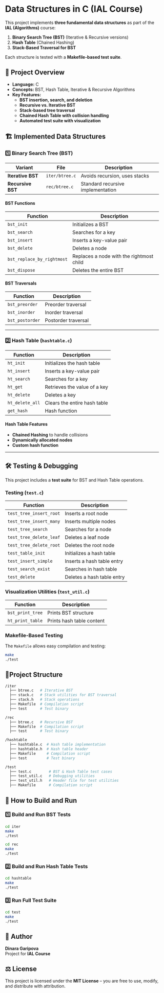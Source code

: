 # Data Structures in C (IAL Course)

This project implements **three fundamental data structures** as part of the **IAL (Algorithms)** course:
1. **Binary Search Tree (BST)** (Iterative & Recursive versions)
2. **Hash Table** (Chained Hashing)
3. **Stack-Based Traversal for BST**

Each structure is tested with a **Makefile-based test suite**.

## 📌 Project Overview
- **Language:** C
- **Concepts:** BST, Hash Table, Iterative & Recursive Algorithms
- **Key Features:**
  - **BST insertion, search, and deletion**
  - **Recursive vs. Iterative BST**
  - **Stack-based tree traversal**
  - **Chained Hash Table with collision handling**
  - **Automated test suite with visualization**

## 🏗️ Implemented Data Structures

### **1️⃣ Binary Search Tree (BST)**
| Variant | File | Description |
|---------|------|------------|
| **Iterative BST** | `iter/btree.c` | Avoids recursion, uses stacks |
| **Recursive BST** | `rec/btree.c` | Standard recursive implementation |

#### **BST Functions**
| Function | Description |
|----------|------------|
| `bst_init` | Initializes a BST |
| `bst_search` | Searches for a key |
| `bst_insert` | Inserts a key-value pair |
| `bst_delete` | Deletes a node |
| `bst_replace_by_rightmost` | Replaces a node with the rightmost child |
| `bst_dispose` | Deletes the entire BST |

#### **BST Traversals**
| Function | Description |
|----------|------------|
| `bst_preorder` | Preorder traversal |
| `bst_inorder` | Inorder traversal |
| `bst_postorder` | Postorder traversal |

---

### **2️⃣ Hash Table (`hashtable.c`)**
| Function | Description |
|----------|------------|
| `ht_init` | Initializes the hash table |
| `ht_insert` | Inserts a key-value pair |
| `ht_search` | Searches for a key |
| `ht_get` | Retrieves the value of a key |
| `ht_delete` | Deletes a key |
| `ht_delete_all` | Clears the entire hash table |
| `get_hash` | Hash function |

#### **Hash Table Features**
- **Chained Hashing** to handle collisions
- **Dynamically allocated nodes**
- **Custom hash function**

---

## 🛠 **Testing & Debugging**
This project includes a **test suite** for BST and Hash Table operations.

### **Testing (`test.c`)**
| Function | Description |
|----------|------------|
| `test_tree_insert_root` | Inserts a root node |
| `test_tree_insert_many` | Inserts multiple nodes |
| `test_tree_search` | Searches for a node |
| `test_tree_delete_leaf` | Deletes a leaf node |
| `test_tree_delete_root` | Deletes the root node |
| `test_table_init` | Initializes a hash table |
| `test_insert_simple` | Inserts a hash table entry |
| `test_search_exist` | Searches in hash table |
| `test_delete` | Deletes a hash table entry |

### **Visualization Utilities (`test_util.c`)**
| Function | Description |
|----------|------------|
| `bst_print_tree` | Prints BST structure |
| `ht_print_table` | Prints hash table content |

### **Makefile-Based Testing**
The `Makefile` allows easy compilation and testing:
  ```bash
  make
  ./test
```
## 📁**Project Structure**
```bash
/iter
  ├── btree.c   # Iterative BST
  ├── stack.c   # Stack utilities for BST traversal
  ├── stack.h   # Stack operations
  ├── Makefile  # Compilation script
  ├── test      # Test binary

/rec
  ├── btree.c   # Recursive BST
  ├── Makefile  # Compilation script
  ├── test      # Test binary

/hashtable
  ├── hashtable.c  # Hash table implementation
  ├── hashtable.h  # Hash table header
  ├── Makefile     # Compilation script
  ├── test         # Test binary

/test
  ├── test.c        # BST & Hash Table test cases
  ├── test_util.c   # Debugging utilities
  ├── test_util.h   # Header file for test utilities
  ├── Makefile      # Compilation script
```
## 🚀 **How to Build and Run**
### 1️⃣ **Build and Run BST Tests**
```bash
cd iter
make
./test
```
```bash
cd rec
make
./test
```
### 2️⃣ **Build and Run Hash Table Tests**
```bash
cd hashtable
make
./test
```
### 3️⃣ **Run Full Test Suite**
```bash
cd test
make
./test
```
## 📝 Author
**Dinara Garipova**  
Project for **IAL Course**  

## ⚖️ License
This project is licensed under the **MIT License** – you are free to use, modify, and distribute with attribution.
